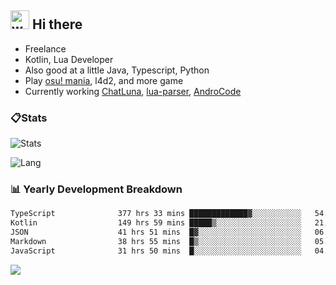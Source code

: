 ## <img alt="wave" src="https://raw.githubusercontent.com/MartinHeinz/MartinHeinz/master/wave.gif" width="30px"> Hi there

- Freelance
- Kotlin, Lua Developer
- Also good at a little Java, Typescript, Python
- Play [osu! mania](https://osu.ppy.sh/users/29808669), l4d2, and more game
- Currently working [ChatLuna](https://github.com/ChatLunaLab), [lua-parser](https://github.com/dingyi222666/lua-parser), [AndroCode](https://github.com/dingyi222666/AndroCode)

### 📋Stats

![Stats](https://github-readme-stats.vercel.app/api?username=dingyi222666&show_icons=true&icon_color=47A69E&title_color=47A69E&count_private=true)    

![Lang](https://github-readme-stats.vercel.app/api/top-langs/?username=dingyi222666&layout=compact&title_color=47A69E&hide=html,css,c,c%2B%2B)   

### 📊 Yearly Development Breakdown

<!--START_SECTION:waka-->

```txt
TypeScript              377 hrs 33 mins █████████████▓░░░░░░░░░░░   54.31 %
Kotlin                  149 hrs 59 mins █████▒░░░░░░░░░░░░░░░░░░░   21.57 %
JSON                    41 hrs 51 mins  █▓░░░░░░░░░░░░░░░░░░░░░░░   06.02 %
Markdown                38 hrs 55 mins  █▒░░░░░░░░░░░░░░░░░░░░░░░   05.60 %
JavaScript              31 hrs 50 mins  █░░░░░░░░░░░░░░░░░░░░░░░░   04.58 %
```

<!--END_SECTION:waka-->

![](https://komarev.com/ghpvc/?username=dingyi222666)
